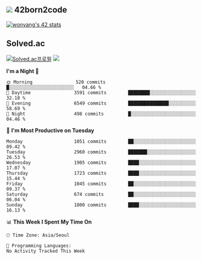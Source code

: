 
## <img src="https://img.shields.io/badge/-000000?style=flat&logo=42&logoColor=white"> 42born2code
<!--[![wonyang's 42 stats](https://badge42.vercel.app/api/v2/cl5nhe5b6007809kydha7ht42/stats?cursusId=21&coalitionId=88)](https://profile.intra.42.fr/users/wonyang)-->

[![wonyang's 42 stats](https://badge.mediaplus.ma/starryblue/wonyang?1337Badge=off&UM6P=off)](https://github.com/oakoudad/badge42)

## Solved.ac
[![Solved.ac프로필](http://mazassumnida.wtf/api/v2/generate_badge?boj=bennyws)](https://solved.ac/bennyws)
<a href="https://solved.ac/bennyws"><img src="http://mazandi.herokuapp.com/api?handle=bennyws&theme=cold"/></a>

<!--START_SECTION:waka-->
**I'm a Night 🦉** 

```text
🌞 Morning                520 commits         █░░░░░░░░░░░░░░░░░░░░░░░░   04.66 % 
🌆 Daytime                3591 commits        ████████░░░░░░░░░░░░░░░░░   32.18 % 
🌃 Evening                6549 commits        ███████████████░░░░░░░░░░   58.69 % 
🌙 Night                  498 commits         █░░░░░░░░░░░░░░░░░░░░░░░░   04.46 % 
```
📅 **I'm Most Productive on Tuesday** 

```text
Monday                   1051 commits        ██░░░░░░░░░░░░░░░░░░░░░░░   09.42 % 
Tuesday                  2960 commits        ███████░░░░░░░░░░░░░░░░░░   26.53 % 
Wednesday                1905 commits        ████░░░░░░░░░░░░░░░░░░░░░   17.07 % 
Thursday                 1723 commits        ████░░░░░░░░░░░░░░░░░░░░░   15.44 % 
Friday                   1045 commits        ██░░░░░░░░░░░░░░░░░░░░░░░   09.37 % 
Saturday                 674 commits         ██░░░░░░░░░░░░░░░░░░░░░░░   06.04 % 
Sunday                   1800 commits        ████░░░░░░░░░░░░░░░░░░░░░   16.13 % 
```


📊 **This Week I Spent My Time On** 

```text
🕑︎ Time Zone: Asia/Seoul

💬 Programming Languages: 
No Activity Tracked This Week
```


<!--END_SECTION:waka-->

